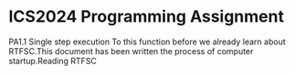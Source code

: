 # ICS2024 Programming Assignment

PA1.1
Single step execution
  To this function before we already learn about RTFSC.This document has been written the process of computer startup.Reading RTFSC 
